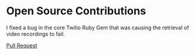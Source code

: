 # Open Source Contributions 



I fixed a bug in the core Twilio Ruby Gem that was causing the retrieval of video recordings to fail. 

[Pull Request](https://github.com/twilio/twilio-ruby/pull/665)
